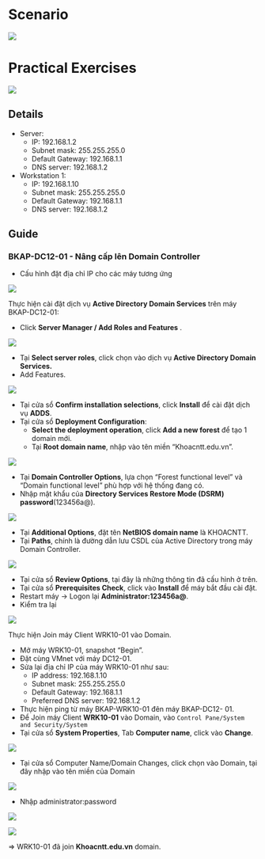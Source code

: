 # Scenario

![](../../Image/Pasted%20image%2020250701224819.png)
# Practical Exercises

![](../../Image/Pasted%20image%2020250527095525.png)

## Details
- Server:
	- IP: 192.168.1.2
	- Subnet mask: 255.255.255.0
	- Default Gateway: 192.168.1.1
	- DNS server: 192.168.1.2
- Workstation 1:
	- IP: 192.168.1.10
	- Subnet mask: 255.255.255.0
	- Default Gateway: 192.168.1.1
	- DNS server: 192.168.1.2
## Guide
### BKAP-DC12-01 - Nâng cấp lên Domain Controller
- Cấu hình đặt địa chỉ IP cho các máy tương ứng

![](../../Image/Pasted%20image%2020250527100651.png)

Thực hiện cài đặt dịch vụ **Active Directory Domain Services** trên máy BKAP-DC12-01:
- Click **Server Manager / Add Roles and Features** . 
	
![](../../Image/Pasted%20image%2020250527101207.png)

- Tại **Select server roles**, click chọn vào dịch vụ **Active Directory Domain Services.**
- Add Features.

![](../../Image/Pasted%20image%2020250527101346.png)

- Tại cửa sổ **Confirm installation selections**, click **Install** để cài đặt dịch vụ **ADDS**.
- Tại cửa sổ **Deployment Configuration**:
	- **Select the deployment operation**, click **Add a new forest** để tạo 1 domain mới.
	- Tại **Root domain name**, nhập vào tên miền “Khoacntt.edu.vn”.
	
![](../../Image/Pasted%20image%2020250527102136.png)

- Tại **Domain Controller Options**, lựa chọn “Forest functional level” và “Domain functional level” phù hợp với hệ thống đang có. 
- Nhập mật khẩu của **Directory Services Restore Mode (DSRM) password**(123456a@).

![](../../Image/Pasted%20image%2020250527102411.png)

- Tại **Additional Options**, đặt tên **NetBIOS domain name** là KHOACNTT.
- Tại **Paths**, chính là đường dẫn lưu CSDL của Active Directory trong máy Domain Controller.

![](../../Image/Pasted%20image%2020250527102707.png)

- Tại cửa sổ **Review Options**, tại đây là những thông tin đã cấu hình ở trên.
- Tại cửa sổ **Prerequisites Check**, click vào **Install** để máy bắt đầu cài đặt.
- Restart máy -> Logon lại **Administrator:123456a@**.
- Kiểm tra lại 

![](../../Image/Pasted%20image%2020250527103922.png)

Thực hiện Join máy Client WRK10-01 vào Domain.
- Mở máy WRK10-01, snapshot “Begin”.
- Đặt cùng VMnet với máy DC12-01. 
- Sửa lại địa chỉ IP của máy WRK10-01 như sau:
	- IP address: 192.168.1.10
	- Subnet mask: 255.255.255.0
	- Default Gateway: 192.168.1.1
	- Preferred DNS server: 192.168.1.2
- Thực hiện ping từ máy BKAP-WRK10-01 đên máy BKAP-DC12- 01.
- Để Join máy Client **WRK10-01** vào Domain, vào `Control Pane/System and Security/System`
- Tại cửa sổ **System Properties**, Tab **Computer name**, click vào **Change**.

![](../../Image/Pasted%20image%2020250527110751.png)

- Tại cửa sổ Computer Name/Domain Changes, click chọn vào Domain, tại đây nhập vào tên miền của Domain 

![](../../Image/Pasted%20image%2020250527111007.png)

- Nhập administrator:password

![](../../Image/Pasted%20image%2020250527130302.png)

![](../../Image/Pasted%20image%2020250527130253.png)

=> WRK10-01 đã join **Khoacntt.edu.vn** domain.